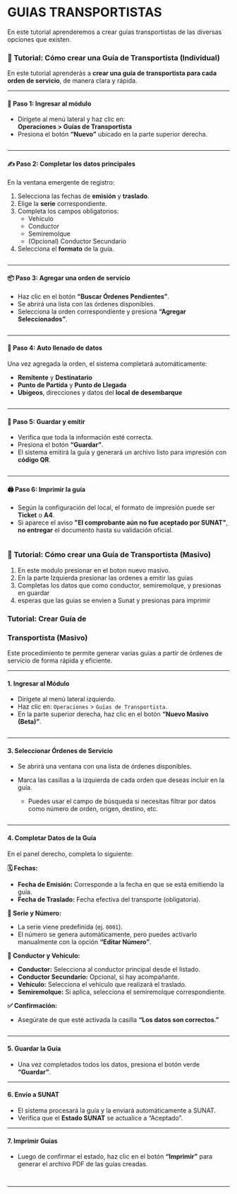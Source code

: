 # GUIAS TRANSPORTISTAS

En este tutorial aprenderemos a crear guías transportistas de las diversas opciones que existen.

### 📘 Tutorial: Cómo crear una Guía de Transportista (Individual)

En este tutorial aprenderás a **crear una guía de transportista para cada orden de servicio**, de manera clara y rápida.

***

#### 🧭 Paso 1: Ingresar al módulo

* Dirígete al menú lateral y haz clic en:\
  **Operaciones > Guías de Transportista**
* Presiona el botón **“Nuevo”** ubicado en la parte superior derecha.

<figure><img src="../../../.gitbook/assets/image (248).png" alt=""><figcaption></figcaption></figure>

***

#### ✍️ Paso 2: Completar los datos principales

En la ventana emergente de registro:

1. Selecciona las fechas de **emisión** y **traslado**.
2. Elige la **serie** correspondiente.
3. Completa los campos obligatorios:
   * Vehículo
   * Conductor
   * Semiremolque
   * (Opcional) Conductor Secundario
4. Selecciona el **formato** de la guía.

<figure><img src="../../../.gitbook/assets/image (249).png" alt=""><figcaption></figcaption></figure>

***

#### 📦 Paso 3: Agregar una orden de servicio

* Haz clic en el botón **“Buscar Órdenes Pendientes”**.
* Se abrirá una lista con las órdenes disponibles.
* Selecciona la orden correspondiente y presiona **“Agregar Seleccionados”**.

<figure><img src="../../../.gitbook/assets/image (250).png" alt=""><figcaption></figcaption></figure>

***

#### 🔄 Paso 4: Auto llenado de datos

Una vez agregada la orden, el sistema completará automáticamente:

* **Remitente** y **Destinatario**
* **Punto de Partida** y **Punto de Llegada**
* **Ubigeos**, direcciones y datos del **local de desembarque**

<figure><img src="../../../.gitbook/assets/image (251).png" alt=""><figcaption></figcaption></figure>

***

#### 💾 Paso 5: Guardar y emitir

* Verifica que toda la información esté correcta.
* Presiona el botón **“Guardar”**.
* El sistema emitirá la guía y generará un archivo listo para impresión con **código QR**.

<figure><img src="../../../.gitbook/assets/image (254).png" alt=""><figcaption></figcaption></figure>

***

#### 🖨️ Paso 6: Imprimir la guía

* Según la configuración del local, el formato de impresión puede ser **Ticket** o **A4**.
* Si aparece el aviso **"El comprobante aún no fue aceptado por SUNAT"**, **no entregar** el documento hasta su validación oficial.

<figure><img src="../../../.gitbook/assets/image (253).png" alt=""><figcaption></figcaption></figure>

### 📘 Tutorial: Cómo crear una Guía de Transportista (Masivo)

1. En este modulo  presionar en el boton nuevo masivo.
2. En la parte Izquierda presionar las ordenes a emitir las guias
3. Completas los datos que como conductor, semiremolque,  y presionas en guardar
4. esperas que las guias se envien a Sunat y presionas para imprimir

### Tutorial: Crear Guía de

### &#x20;Transportista (Masivo)

Este procedimiento te permite generar varias guías a partir de órdenes de servicio de forma rápida y eficiente.

***

#### 1. Ingresar al Módulo

* Dirígete al menú lateral izquierdo.
* Haz clic en: `Operaciones` > `Guías de Transportista`.
* En la parte superior derecha, haz clic en el botón **“Nuevo Masivo (Beta)”**.

<figure><img src="../../../.gitbook/assets/image (95).png" alt=""><figcaption></figcaption></figure>

***

#### 3. Seleccionar Órdenes de Servicio

* Se abrirá una ventana con una lista de órdenes disponibles.
*   Marca las casillas a la izquierda de cada orden que deseas incluir en la guía.

    * Puedes usar el campo de búsqueda si necesitas filtrar por datos como número de orden, origen, destino, etc.

    <figure><img src="../../../.gitbook/assets/image (96).png" alt=""><figcaption></figcaption></figure>

***

#### 4. Completar Datos de la Guía

En el panel derecho, completa lo siguiente:

**🗓 Fechas:**

* **Fecha de Emisión:** Corresponde a la fecha en que se está emitiendo la guía.
* **Fecha de Traslado:** Fecha efectiva del transporte (obligatoria).

**🔢 Serie y Número:**

* La serie viene predefinida (ej. `0001`).
* El número se genera automáticamente, pero puedes activarlo manualmente con la opción **“Editar Número”**.

**🚚 Conductor y Vehículo:**

* **Conductor:** Selecciona al conductor principal desde el listado.
* **Conductor Secundario:** Opcional, si hay acompañante.
* **Vehículo:** Selecciona el vehículo que realizará el traslado.
* **Semiremolque:** Si aplica, selecciona el semiremolque correspondiente.

**✅ Confirmación:**

* Asegúrate de que esté activada la casilla **“Los datos son correctos.”**

<figure><img src="../../../.gitbook/assets/image (97).png" alt=""><figcaption></figcaption></figure>

***

#### 5. Guardar la Guía

* Una vez completados todos los datos, presiona el botón verde **“Guardar”**.

***

#### 6. Envío a SUNAT

* El sistema procesará la guía y la enviará automáticamente a SUNAT.
* Verifica que el **Estado SUNAT** se actualice a “Aceptado”.

***

#### 7. Imprimir Guías

* Luego de confirmar el estado, haz clic en el botón **“Imprimir”** para generar el archivo PDF de las guías creadas.

<figure><img src="../../../.gitbook/assets/image (98).png" alt=""><figcaption></figcaption></figure>

<figure><img src="../../../.gitbook/assets/image (99).png" alt=""><figcaption></figcaption></figure>

***


